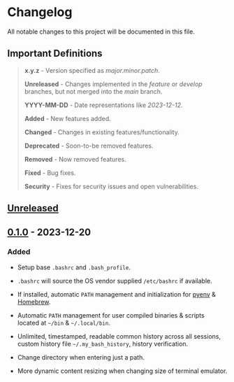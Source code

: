 # Changelog

All notable changes to this project will be documented in this file.

## Important Definitions

> **x.y.z** - Version specified as _major.minor.patch_.
>
> **Unreleased** - Changes implemented in the _feature_ or _develop_ branches, but not merged into the _main_ branch.
>
> **YYYY-MM-DD** - Date representations like _2023-12-12_.
>
> **Added** - New features added.
>
> **Changed** - Changes in existing features/functionality.
>
> **Deprecated** - Soon-to-be removed features.
>
> **Removed** - Now removed features.
>
> **Fixed** - Bug fixes.
>
> **Security** - Fixes for security issues and open vulnerabilities.

## [Unreleased]

## [0.1.0] - 2023-12-20

### Added

- Setup base `.bashrc` and `.bash_profile`.

- `.bashrc` will source the OS vendor supplied `/etc/bashrc` if available.

- If installed, automatic `PATH` management and initialization for [pyenv] & [Homebrew].

- Automatic `PATH` management for user compiled binaries & scripts located at `~/bin` & `~/.local/bin`.

- Unlimited, timestamped, readable common history across all sessions, custom history file `~/.my_bash_history`, history verification.

- Change directory when entering just a path.

- More dynamic content resizing when changing size of terminal emulator.

<!-- Version annotations -->
[Unreleased]: https://github.com/ameyng/config-bash/compare/v0.1.0...HEAD
[0.1.0]: https://github.com/ameyng/config-bash/releases/tag/v0.1.0

<!-- General annotations -->
[Homebrew]: https://brew.sh "Homebrew"
[pyenv]: https://github.com/pyenv/pyenv "pyenv"
